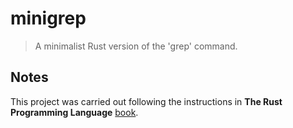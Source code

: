 # minigrep

> A minimalist Rust version of the 'grep' command.

## Notes

This project was carried out following the instructions in **The Rust Programming Language** [book](https://doc.rust-lang.org/book/).
